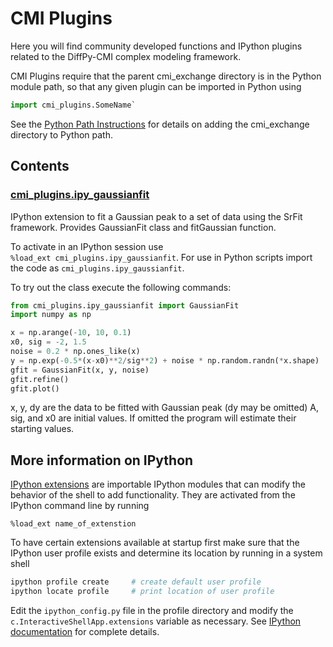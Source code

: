 # CMI Plugins

Here you will find community developed functions and IPython plugins related to the DiffPy-CMI
complex modeling framework.

CMI Plugins require that the parent cmi_exchange directory is in
the Python module path, so that any given plugin can be imported
in Python using

```python
import cmi_plugins.SomeName`
```

See the [Python Path Instructions](./PYPATH.md) for details on
adding the cmi_exchange directory to Python path.


## Contents

### [cmi_plugins.ipy_gaussianfit](./ipy_gaussianfit.py)

IPython extension to fit a Gaussian peak to a set of data using the SrFit
framework.  Provides GaussianFit class and fitGaussian function.

To activate in an IPython session use `%load_ext cmi_plugins.ipy_gaussianfit`.
For use in Python scripts import the code as `cmi_plugins.ipy_gaussianfit`.

To try out the class execute the following commands:

```python
from cmi_plugins.ipy_gaussianfit import GaussianFit
import numpy as np

x = np.arange(-10, 10, 0.1)
x0, sig = -2, 1.5
noise = 0.2 * np.ones_like(x)
y = np.exp(-0.5*(x-x0)**2/sig**2) + noise * np.random.randn(*x.shape)
gfit = GaussianFit(x, y, noise)
gfit.refine()
gfit.plot()
```

x, y, dy are the data to be fitted with Gaussian peak (dy may be omitted)
A, sig, and x0 are initial values.  If omitted the program will estimate
their starting values.


## More information on IPython

[IPython extensions](http://ipython.org/ipython-doc/stable/config/extensions/index.html)
are importable IPython modules that can modify the behavior of the shell to
add functionality.  They are activated from the IPython command line by running

    %load_ext name_of_extenstion

To have certain extensions available at startup first make sure that
the IPython user profile exists and determine its location by running
in a system shell

```sh
ipython profile create     # create default user profile
ipython locate profile     # print location of user profile
```

Edit the `ipython_config.py` file in the profile directory
and modify the `c.InteractiveShellApp.extensions` variable
as necessary.  See
[IPython documentation](http://ipython.org/ipython-doc/stable/config/)
for complete details.
